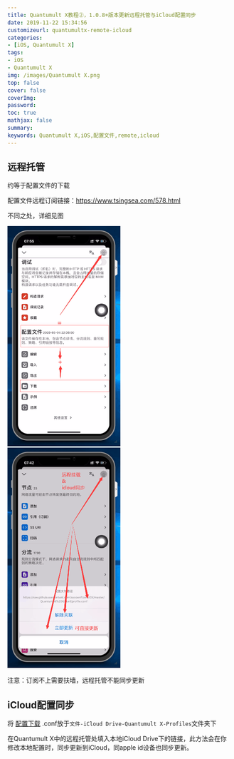 ```yaml
---
title: Quantumult X教程②，1.0.8+版本更新远程托管与iCloud配置同步
date: 2019-11-22 15:34:56
customizeurl: quantumultx-remote-icloud
categories:
- [iOS, Quantumult X]
tags:
- iOS
- Quantumult X
img: /images/Quantumult X.png
top: false
cover: false
coverImg: 
password: 
toc: true
mathjax: false
summary: 
keywords: Quantumult X,iOS,配置文件,remote,icloud
---
```


## 远程托管

约等于配置文件的下载

配置文件远程订阅链接：https://www.tsingsea.com/578.html

不同之处，详细见图

<img src="/images/1328184739.png" style="zoom:50%;" />

<img src="/images/1328184740.png" style="zoom:50%;" />

注意：订阅不上需要扶墙，远程托管不能同步更新

## iCloud配置同步

将 [配置下载](https://www.tsingsea.com/578.html) .conf放于`文件-iCloud Drive-Quantumult X-Profiles`文件夹下

在Quantumult X中的远程托管处填入本地iCloud Drive下的链接，此方法会在你修改本地配置时，同步更新到iCloud，同apple id设备也同步更新。
